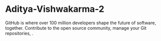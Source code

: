# Aditya-Vishwakarma-2
GitHub is where over 100 million developers shape the future of software, together. Contribute to the open source community, manage your Git repositories, .

